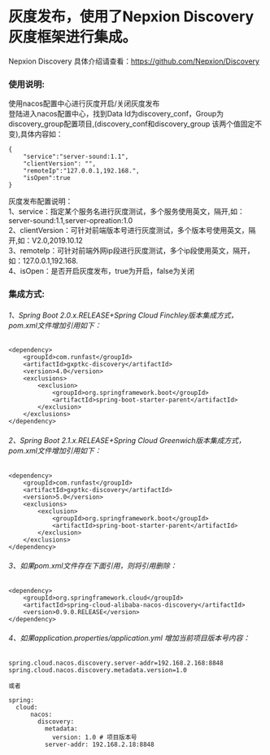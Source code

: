 灰度发布，使用了Nepxion Discovery 灰度框架进行集成。
====
Nepxion Discovery 具体介绍请查看：https://github.com/Nepxion/Discovery

### 使用说明:
使用nacos配置中心进行灰度开启/关闭灰度发布\
    登陆进入nacos配置中心，找到Data Id为discovery_conf，Group为discovery_group配置项目,(discovery_conf和discovery_group 该两个值固定不变),具体内容如：
```
{
    "service":"server-sound:1.1",
    "clientVersion": "",
    "remoteIp":"127.0.0.1,192.168.",
    "isOpen":true
}
```
灰度发布配置说明：\
    1、service：指定某个服务名进行灰度测试，多个服务使用英文，隔开,如：server-sound:1.1,server-opreation:1.0\
    2、clientVersion：可针对前端版本号进行灰度测试，多个版本号使用英文，隔开,如：V2.0,2019.10.12\
    3、remoteIp：可针对前端外网ip段进行灰度测试，多个ip段使用英文，隔开，如：127.0.0.1,192.168.\
    4、isOpen：是否开启灰度发布，true为开启，false为关闭
### 集成方式:
###### 1、Spring Boot 2.0.x.RELEASE+Spring Cloud Finchley版本集成方式，pom.xml文件增加引用如下：

```
<dependency>
    <groupId>com.runfast</groupId>
    <artifactId>gxptkc-discovery</artifactId>
    <version>4.0</version>
    <exclusions>
        <exclusion>
            <groupId>org.springframework.boot</groupId>
            <artifactId>spring-boot-starter-parent</artifactId>
        </exclusion>
    </exclusions>
</dependency>
```
###### 2、Spring Boot 2.1.x.RELEASE+Spring Cloud Greenwich版本集成方式，pom.xml文件增加引用如下：

```
<dependency>
    <groupId>com.runfast</groupId>
    <artifactId>gxptkc-discovery</artifactId>
    <version>5.0</version>
    <exclusions>
        <exclusion>
            <groupId>org.springframework.boot</groupId>
            <artifactId>spring-boot-starter-parent</artifactId>
        </exclusion>
    </exclusions>
</dependency>
```
###### 3、如果pom.xml文件存在下面引用，则将引用删除：
```
<dependency>
	<groupId>org.springframework.cloud</groupId>
	<artifactId>spring-cloud-alibaba-nacos-discovery</artifactId>
	<version>0.9.0.RELEASE</version>
</dependency>
```
###### 4、如果application.properties/application.yml 增加当前项目版本号内容：
```
spring.cloud.nacos.discovery.server-addr=192.168.2.168:8848
spring.cloud.nacos.discovery.metadata.version=1.0

或者

spring:    
  cloud:
      nacos:
        discovery:
          metadata:
            version: 1.0 # 项目版本号
          server-addr: 192.168.2.18:8848
```            